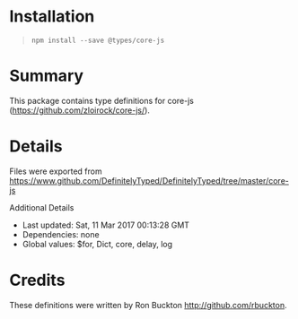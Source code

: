 # Installation
> `npm install --save @types/core-js`

# Summary
This package contains type definitions for core-js (https://github.com/zloirock/core-js/).

# Details
Files were exported from https://www.github.com/DefinitelyTyped/DefinitelyTyped/tree/master/core-js

Additional Details
 * Last updated: Sat, 11 Mar 2017 00:13:28 GMT
 * Dependencies: none
 * Global values: $for, Dict, core, delay, log

# Credits
These definitions were written by Ron Buckton <http://github.com/rbuckton>.
